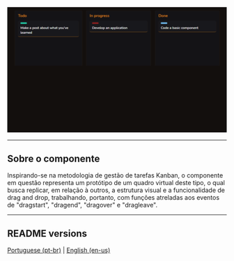 <div align="center">
  <img src="./.github/demo.png" />
</div>

<hr>

## Sobre o componente

<p>
  Inspirando-se na metodologia de gestão de tarefas Kanban, o componente em questão representa um protótipo de um quadro virtual deste tipo, o qual busca replicar, em relação à outros, a estrutura visual e a funcionalidade de drag and drop, trabalhando, portanto, com funções atreladas aos eventos de "dragstart", "dragend", "dragover" e "dragleave".
</p>

<hr>

## README versions

<div>
  <a href="https://github.com/ThiagoBrito-Dev/handling-drag-and-drop-events/blob/main/README.md">
    Portuguese (pt-br)</a>
  |   
  <a href="https://github.com/ThiagoBrito-Dev/handling-drag-and-drop-events/blob/main/README-en.md">
    English (en-us)</a>
</div>
